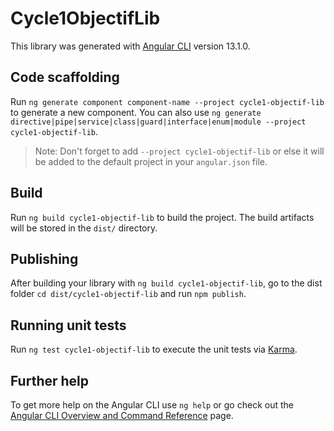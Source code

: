 # Cycle1ObjectifLib

This library was generated with [Angular CLI](https://github.com/angular/angular-cli) version 13.1.0.

## Code scaffolding

Run `ng generate component component-name --project cycle1-objectif-lib` to generate a new component. You can also use `ng generate directive|pipe|service|class|guard|interface|enum|module --project cycle1-objectif-lib`.
> Note: Don't forget to add `--project cycle1-objectif-lib` or else it will be added to the default project in your `angular.json` file. 

## Build

Run `ng build cycle1-objectif-lib` to build the project. The build artifacts will be stored in the `dist/` directory.

## Publishing

After building your library with `ng build cycle1-objectif-lib`, go to the dist folder `cd dist/cycle1-objectif-lib` and run `npm publish`.

## Running unit tests

Run `ng test cycle1-objectif-lib` to execute the unit tests via [Karma](https://karma-runner.github.io).

## Further help

To get more help on the Angular CLI use `ng help` or go check out the [Angular CLI Overview and Command Reference](https://angular.io/cli) page.
